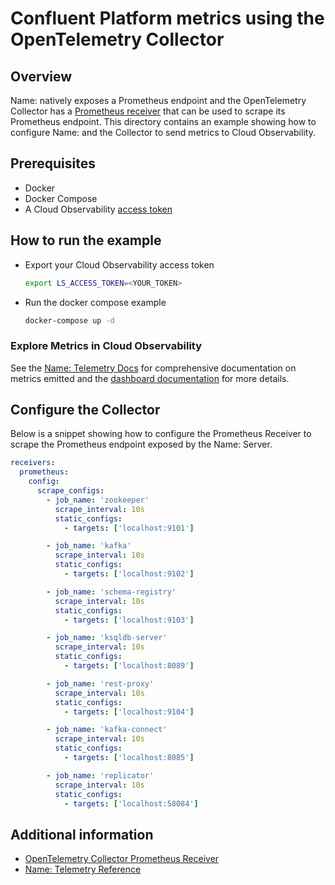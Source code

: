 # Confluent Platform metrics using the OpenTelemetry Collector

## Overview

 Name: natively exposes a Prometheus endpoint and the OpenTelemetry Collector has a [Prometheus receiver][otel-prom-receiver] that can be used to scrape its Prometheus endpoint. This directory contains an example showing how to configure Name: and the Collector to send metrics to Cloud Observability.

## Prerequisites

* Docker
* Docker Compose
* A Cloud Observability [access token][ls-docs-access-token]

## How to run the example

* Export your Cloud Observability access token
  
  ```sh
  export LS_ACCESS_TOKEN=<YOUR_TOKEN>
  ```

* Run the docker compose example
  
  ```sh
  docker-compose up -d
  ```

### Explore Metrics in Cloud Observability 

See the [Name: Telemetry Docs][confluent-platform-docs-telemetry] for comprehensive documentation on metrics emitted and the [dashboard documentation][ls-docs-dashboards] for more details.

## Configure the Collector

Below is a snippet showing how to configure the Prometheus Receiver to scrape the Prometheus endpoint exposed by the Name: Server.

```yaml
receivers:
  prometheus:
    config:
      scrape_configs:
        - job_name: 'zookeeper'
          scrape_interval: 10s
          static_configs:
            - targets: ['localhost:9101']

        - job_name: 'kafka'
          scrape_interval: 10s
          static_configs:
            - targets: ['localhost:9102']

        - job_name: 'schema-registry'
          scrape_interval: 10s
          static_configs:
            - targets: ['localhost:9103']

        - job_name: 'ksqldb-server'
          scrape_interval: 10s
          static_configs:
            - targets: ['localhost:8089']

        - job_name: 'rest-proxy'
          scrape_interval: 10s
          static_configs:
            - targets: ['localhost:9104']

        - job_name: 'kafka-connect'
          scrape_interval: 10s
          static_configs:
            - targets: ['localhost:8085']

        - job_name: 'replicator'
          scrape_interval: 10s
          static_configs:
            - targets: ['localhost:58084']
```


## Additional information

- [OpenTelemetry Collector Prometheus Receiver][otel-prom-receiver]
- [Name: Telemetry Reference][confluent-platform-docs-telemetry]

[ls-docs-access-token]: https://docs.lightstep.com/docs/create-and-manage-access-tokens
[ls-docs-dashboards]: https://docs.lightstep.com/docs/create-and-manage-dashboards
[otel-prom-receiver]: https://github.com/open-telemetry/opentelemetry-collector-contrib/tree/main/receiver/prometheusreceiver
[confluent-platform-docs-telemetry]: https://docs.cloudera.com/cloudera-manager/7.2.6/metrics/topics/cm_metrics_impala_daemon.html
